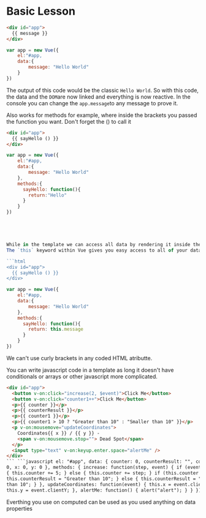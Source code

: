 <h1>Basic Lesson</h1>

```html
<div id="app">
  {{ message }}
</div>
```

```javascript
var app = new Vue({
    el:"#app,
    data:{
        message: "Hello World"
    }
})
```

The output of this code would be the classic `Hello World`.
So with this code, the data and the `DOM`are now linked and everything is now reactive. In the console you can change the `app.message`to any message to prove it.

Also works for methods for example, where inside the brackets you passed the function you want. Don't forget the () to call it

```html
<div id="app">
  {{ sayHello () }}
</div>
```

````javascript
var app = new Vue({
    el:"#app,
    data:{
        message: "Hello World"
    },
    methods:{
      sayHello: function(){
        return:"Hello"
      }
    }
})





While in the template we can access all data by rendering it inside the brackets, inside the JS we cant. We need to use the keyword `this`.
The `this` keyword within Vue gives you easy access to all of your data and functionalities. Whether you want to access a data property, a computed property, a component prop, or a function, you can all find them directly bound to the this keyword.

```html
<div id="app">
  {{ sayHello () }}
</div>
````

```javascript
var app = new Vue({
    el:"#app,
    data:{
        message: "Hello World"
    },
    methods:{
      sayHello: function(){
        return: this.message
      }
    }
})
```

We can't use curly brackets in any coded HTML atributte.

You can write javascript code in a template as long it doesn't have conditionals or arrays or other javascript more complicated.

````html
<div id="app">
  <button v-on:click="increase(2, $event)">Click Me</button>
  <button v-on:click="counter1++">Click Me</button>
  <p>{{ counter }}</p>
  <p>{{ counterResult }}</p>
  <p>{{ counter1 }}</p>
  <p>{{ counter1 > 10 ? "Greater than 10" : "Smaller than 10" }}</p>
  <p v-on:mousemove="updateCoordinates">
    Coordinates{{ x }} / {{ y }} -
    <span v-on:mousemove.stop=""> Dead Spot</span>
  </p>
  <input type="text" v-on:keyup.enter.space="alertMe" />
</div>
``` ```javascript el: "#app", data: { counter: 0, counterResult: "", counter1:
0, x: 0, y: 0 }, methods: { increase: function(step, event) { if (event.altKey)
{ this.counter += 5; } else { this.counter += step; } if (this.counter > 10) {
this.counterResult = "Greater than 10"; } else { this.counterResult = "Smaller
than 10"; } }, updateCoordinates: function(event) { this.x = event.clientX;
this.y = event.clientY; }, alertMe: function() { alert("alert"); } } });
````

Everthing you use on computed can be used as you used anything on data properties
